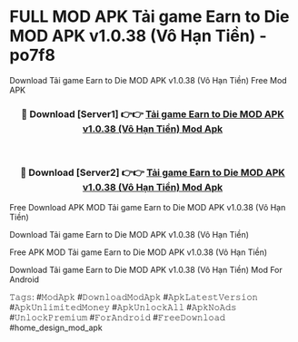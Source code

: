 # FULL MOD APK Tải game Earn to Die MOD APK v1.0.38 (Vô Hạn Tiền) - po7f8
Download Tải game Earn to Die MOD APK v1.0.38 (Vô Hạn Tiền) Free Mod APK

<div align="center">
<h3>🔴 Download [Server1] 👉👉 <a href="https://apk-comot.site?title=Tải_game_Earn_to_Die_MOD_APK_v1.0.38_(Vô_Hạn_Tiền)">Tải game Earn to Die MOD APK v1.0.38 (Vô Hạn Tiền) Mod Apk</a></h3><br>

<h3>🔴 Download [Server2] 👉👉 <a href="https://apk-comot.site?title=Tải_game_Earn_to_Die_MOD_APK_v1.0.38_(Vô_Hạn_Tiền)">Tải game Earn to Die MOD APK v1.0.38 (Vô Hạn Tiền) Mod Apk</a></h3>
</div>


Free Download APK MOD Tải game Earn to Die MOD APK v1.0.38 (Vô Hạn Tiền)

Download Tải game Earn to Die MOD APK v1.0.38 (Vô Hạn Tiền) 

Free APK MOD Tải game Earn to Die MOD APK v1.0.38 (Vô Hạn Tiền) 

Download Tải game Earn to Die MOD APK v1.0.38 (Vô Hạn Tiền) Mod For Android

𝚃𝚊𝚐𝚜: #𝙼𝚘𝚍𝙰𝚙𝚔 #𝙳𝚘𝚠𝚗𝚕𝚘𝚊𝚍𝙼𝚘𝚍𝙰𝚙𝚔 #𝙰𝚙𝚔𝙻𝚊𝚝𝚎𝚜𝚝𝚅𝚎𝚛𝚜𝚒𝚘𝚗 #𝙰𝚙𝚔𝚄𝚗𝚕𝚒𝚖𝚒𝚝𝚎𝚍𝙼𝚘𝚗𝚎𝚢 #𝙰𝚙𝚔𝚄𝚗𝚕𝚘𝚌𝚔𝙰𝚕𝚕 #𝙰𝚙𝚔𝙽𝚘𝙰𝚍𝚜 #𝚄𝚗𝚕𝚘𝚌𝚔𝙿𝚛𝚎𝚖𝚒𝚞𝚖 #𝙵𝚘𝚛𝙰𝚗𝚍𝚛𝚘𝚒𝚍 #𝙵𝚛𝚎𝚎𝙳𝚘𝚠𝚗𝚕𝚘𝚊𝚍 #home_design_mod_apk